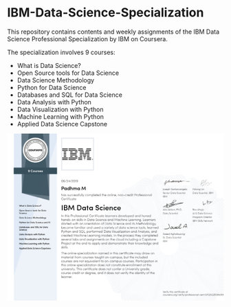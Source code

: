 # IBM-Data-Science-Specialization
  This repository contains contents and weekly assignments of the IBM Data Science Professional Specialization by IBM on Coursera. 
  
  The specialization involves 9 courses:
  * What is Data Science? 
  * Open Source tools for Data Science
  * Data Science Methodology
  * Python for Data Science
  * Databases and SQL for Data Science
  * Data Analysis with Python
  * Data Visualization with Python
  * Machine Learning with Python
  * Applied Data Science Capstone

![Certificate](https://github.com/Padhma/IBM-Data-Science-Specialization/blob/master/images/certificate.jpg)